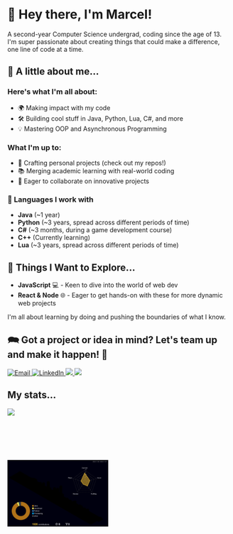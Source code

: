 # 👋 Hey there, I'm Marcel!

A second-year Computer Science undergrad, coding since the age of 13.
I'm super passionate about creating things that could make a difference, one line of code at a time.

## 💬 A little about me...

### Here's what I'm all about:
- 🌍 Making impact with my code
- 🛠️ Building cool stuff in Java, Python, Lua, C#, and more
- 💡 Mastering OOP and Asynchronous Programming

### What I'm up to:
- 🚀 Crafting personal projects (check out my repos!)
- 📚 Merging academic learning with real-world coding
- 🤝 Eager to collaborate on innovative projects

### 📘 Languages I work with

- **Java** (~1 year)
- **Python** (~3 years, spread across different periods of time)
- **C#** (~3 months, during a game development course)
- **C++** (Currently learning)
- **Lua** (~3 years, spread across different periods of time)

## 🧭 Things I Want to Explore...
- **JavaScript** 💻 - Keen to dive into the world of web dev
- **React & Node** 🌐 - Eager to get hands-on with these for more dynamic web projects

I'm all about learning by doing and pushing the boundaries of what I know.

## 🗪 Got a project or idea in mind? Let's team up and make it happen! 🌟
<a href="mailto:marcelbarlik@gmail.com">
  <img src="https://img.shields.io/badge/Email-%23EEEEFF.svg?logoColor=black&logo=gmail&style=for-the-badge" alt="Email">
</a>
<a href="https://www.linkedin.com/in/marcel-barlik-300b61184/">
  <img src="https://img.shields.io/badge/LinkedIn-%230E76A8.svg?logoColor=white&logo=linkedin&style=for-the-badge" alt="LinkedIn">
</a>
<a href="https://discordapp.com/users/172360122197082115">
  <img src="https://img.shields.io/badge/Discord-%237289DA.svg?logo=Discord&logoColor=white&style=for-the-badge">
</a>
<a href="https://www.reddit.com/user/Supermarcel10/">
  <img src="https://img.shields.io/badge/Reddit-%23FF4500.svg?logo=Reddit&logoColor=white&style=for-the-badge">
</a>

## My stats...

<a style="display:block; margin-bottom:2vh;" href="https://hits.seeyoufarm.com"><img src="https://hits.seeyoufarm.com/api/count/incr/badge.svg?url=https%3A%2F%2Fgithub.com%2FSupermarcel10%2F&count_bg=%2379C83D&title_bg=%23555555&icon=&icon_color=%23E7E7E7&title=Profile+Views+%28Today%2FAll+Time%29&edge_flat=false"/></a><br>
<img src="https://raw.githubusercontent.com/Supermarcel10/Supermarcel10/main/profile-3d-contrib/profile-night-rainbow.svg" alt="Commit_Stats" style="float: left;  width: 45%; max-height: 35%">
<!-- <img src="https://steam-stat.vercel.app/api?profileName=Supermarcel10" alt="Steam_Stats" style="float: left; width: 47%; max-height: 35%"> -->
